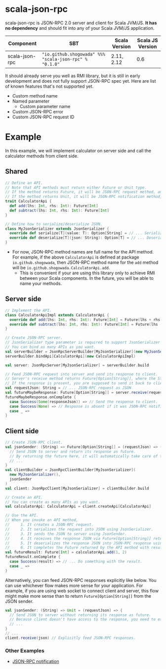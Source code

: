 # scala-json-rpc

scala-json-rpc is JSON-RPC 2.0 server and client for Scala JVM/JS. **It has no dependency** and should fit into any of your Scala JVM/JS application.

|Component|SBT|Scala Version|Scala JS Version|
|---|---|---|---|
|scala-json-rpc|```"io.github.shogowada" %%% "scala-json-rpc" % "0.1.0"```|2.11, 2.12|0.6|

It should already serve you well as RMI library, but it is still in early development and does not fully support JSON-RPC spec yet. Here are list of known features that's not supported yet.

- Custom method name
- Named parameter
    - Custom parameter name
- Custom JSON-RPC error
- Custom JSON-RPC request ID

# Example

In this example, we will implement calculator on server side and call the calculator methods from client side.

## Shared

```scala
// Define an API.
// Note that API methods must return either Future or Unit type.
// If the method returns Future, it will be JSON-RPC request method, and client can receive response.
// If the method returns Unit, it will be JSON-RPC notification method, and client does not receive response.
trait CalculatorApi {
  def add(lhs: Int, rhs: Int): Future[Int]
  def subtract(lhs: Int, rhs: Int): Future[Int]
}

// Define how to serialize/deserialize JSON.
class MyJsonSerializer extends JsonSerializer {
  override def serialize[T](value: T): Option[String] = // ... Serialize model into JSON.
  override def deserialize[T](json: String): Option[T] = // ... Deserialize JSON into model.
}
```

- For now, JSON-RPC method names are full name for the API method. For example, if the above ```CalculatorApi``` is defined at package ```io.github.shogowada```, then JSON-RPC method name for the ```add``` method will be ```io.github.shogowada.CalculatorApi.add```.
    - This is convenient if your are using this library only to achieve RMI between your Scala components. In the future, you will be able to name your methods.

## Server side

```scala
// Implement the API.
class CalculatorApiImpl extends CalculatorApi {
  override def add(lhs: Int, rhs: Int): Future[Int] = Future(lhs + rhs)
  override def subtract(lhs: Int, rhs: Int): Future[Int] = Future(lhs - rhs)
}

// Create JSON-RPC server.
// JsonSerializer type parameter is required to support JsonSerializer who's implementation is macro.
// You can bind as many APIs as you want.
val serverBuilder = JsonRpcServerBuilder[MyJsonSerializer](new MyJsonSerializer())
serverBuilder.bindApi[CalculatorApi](new CalculatorApiImpl)

val server: JsonRpcServer[MyJsonSerializer] = serverBuilder.build

// Feed JSON-RPC request into server and send its response to client.
// Server's receive method returns Future[Option[String]], where the String is JSON-RPC response.
// If the response is present, you are supposed to send it back to client.
val requestJson: String = // ... JSON-RPC request as JSON
val futureMaybeResponse: Future[Option[String]] = server.receive(requestJson)
futureMaybeResponse.onComplete {
  case Success(Some(responseJson)) => // Send the response to client.
  case Success(None) => // Response is absent if it was JSON-RPC notification.
  case _ =>
}
```

## Client side

```scala
// Create JSON-RPC client.
val jsonSender: (String) => Future[Option[String]] = (requestJson) => {
  // Send JSON to server and return its response as future.
  // By returning the future here, it will automatically take care of the responses for you.
  // ...
}
val clientBuilder = JsonRpcClientBuilder[MyJsonSerializer](
  new MyJsonSerializer(),
  jsonSender
)
val client: JsonRpcClient[MyJsonSerializer] = clientBuilder.build

// Create an API.
// You can create as many APIs as you want.
val calculatorApi: CalculatorApi = client.createApi[CalculatorApi]

// Use the API.
// When you invoke an API method,
//     1. It creates a JSON-RPC request.
//     2. It serializes the request into JSON using JsonSerializer.
//     3. It sends the JSON to server using JsonSender.
//     4. It receives the response JSON via Future[Option[String]] returned from the JsonSender.
//     5. It deserializes the response JSON into JSON-RPC response using JsonSerializer.
//     6. It completes the Future returned by the API method with result of the JSON-RPC response.
val futureResult: Future[Int] = calculatorApi.add(1, 2)
futureResult.onComplete {
  case Success(result) => // ... Do something with the result.
  case _ =>
}
```

Alternatively, you can feed JSON-RPC responses explicitly like below. You can use whichever flow makes more sense for your application. For example, if you are using web socket to connect client and server, this flow might make more sense than to return ```Future[Option[String]]``` from the JSON sender.

```scala
val jsonSender: (String) => Unit = (requestJson) => {
  // Send JSON to server without returning its response as future.
  // Because client doesn't have access to the response, you need to explicitly feed the response like below.
  // ...
}
// ...
client.receive(json) // Explicitly feed JSON-RPC responses.
```

### Other Examples
- [JSON-RPC notification](/examples/notification)
